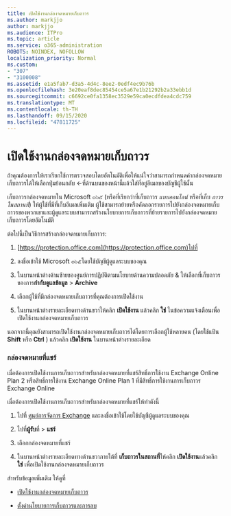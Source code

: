 ```yaml
---
title: เปิดใช้งานกล่องจดหมายเก็บถาวร
ms.author: markjjo
author: markjjo
ms.audience: ITPro
ms.topic: article
ms.service: o365-administration
ROBOTS: NOINDEX, NOFOLLOW
localization_priority: Normal
ms.custom:
- "307"
- "3100008"
ms.assetid: e1a5fab7-d3a5-4d4c-8ee2-0edf4ec9b76b
ms.openlocfilehash: 3e20eaf8dec85454ce5a67e1b21292b2a33ebb1d
ms.sourcegitcommit: c6692ce0fa1358ec3529e59ca0ecdfdea4cdc759
ms.translationtype: MT
ms.contentlocale: th-TH
ms.lasthandoff: 09/15/2020
ms.locfileid: "47811725"
---
```

# <a name="enable-an-archive-mailbox"></a>เปิดใช้งานกล่องจดหมายเก็บถาวร

ถ้าคุณต้องการให้เราเรียกใช้การตรวจสอบโดยอัตโนมัติเพื่อให้แน่ใจว่าสามารถกำหนดค่ากล่องจดหมายเก็บถาวรได้ให้เลือกปุ่มย้อนกลับ <-ที่ด้านบนของหน้านี้แล้วใส่ที่อยู่อีเมลของบัญชีผู้ใช้นั้น

เก็บถาวรกล่องจดหมายใน Microsoft ๓๖๕ (หรือที่เรียกว่าที่เก็บถาวร *แบบออนไลน์* หรือที่เก็บ *ถาวรในสถานที่*) ให้ผู้ใช้ที่มีที่เก็บอีเมลเพิ่มเติม ผู้ใช้สามารถย้ายหรือคัดลอกรายการไปยังกล่องจดหมายเก็บถาวรของพวกเขาและผู้ดูแลระบบสามารถสร้างนโยบายการเก็บถาวรที่ย้ายรายการไปยังกล่องจดหมายเก็บถาวรโดยอัตโนมัติ
  
ต่อไปนี้เป็นวิธีการสร้างกล่องจดหมายเก็บถาวร:
  
1. [https://protection.office.com](https://protection.office.com)ไปที่

2. ลงชื่อเข้าใช้ Microsoft ๓๖๕โดยใช้บัญชีผู้ดูแลระบบของคุณ

3. ในบานหน้าต่างด้านซ้ายของศูนย์การปฏิบัติตามนโยบายด้านความปลอดภัย &amp; ให้เลือกที่เก็บถาวรของการ**กำกับดูแลข้อมูล** \> **Archive**

4. เลือกผู้ใช้ที่มีกล่องจดหมายเก็บถาวรที่คุณต้องการเปิดใช้งาน

5. ในบานหน้าต่างรายละเอียดทางด้านขวาให้คลิก **เปิดใช้งาน** แล้วคลิก **ใช่** ในข้อความแจ้งเตือนเพื่อเปิดใช้งานกล่องจดหมายเก็บถาวร

นอกจากนี้คุณยังสามารถเปิดใช้งานกล่องจดหมายเก็บถาวรได้โดยการเลือกผู้ใช้หลายคน (โดยใช้แป้น **Shift** หรือ **Ctrl** ) แล้วคลิก **เปิดใช้งาน** ในบานหน้าต่างรายละเอียด
  
### <a name="shared-mailboxes"></a>กล่องจดหมายที่แชร์

เมื่อต้องการเปิดใช้งานการเก็บถาวรสำหรับกล่องจดหมายที่แชร์สิทธิ์การใช้งาน Exchange Online Plan 2 หรือสิทธิ์การใช้งาน Exchange Online Plan 1 ที่มีสิทธิ์การใช้งานการเก็บถาวร Exchange Online  

เมื่อต้องการเปิดใช้งานการเก็บถาวรสำหรับกล่องจดหมายที่แชร์ให้ทำดังนี้

1. ไปที่ [ศูนย์การจัดการ Exchange](https://outlook.office365.com/ecp) และลงชื่อเข้าใช้โดยใช้บัญชีผู้ดูแลระบบของคุณ

2. ไปที่**ผู้รับ**ที่  >  **แชร์**

3. เลือกกล่องจดหมายที่แชร์

4. ในบานหน้าต่างรายละเอียดทางด้านขวาภายใต้ที่ **เก็บถาวรในสถานที่**ให้คลิก **เปิดใช้งาน**แล้วคลิก **ใช่** เพื่อเปิดใช้งานกล่องจดหมายเก็บถาวร

สำหรับข้อมูลเพิ่มเติม ให้ดูที่
  
- [เปิดใช้งานกล่องจดหมายเก็บถาวร](https://docs.microsoft.com/microsoft-365/compliance/enable-archive-mailboxes)

- [ตั้งค่านโยบายการเก็บถาวรและการลบ](https://docs.microsoft.com//office365/securitycompliance/set-up-an-archive-and-deletion-policy-for-mailboxes)
